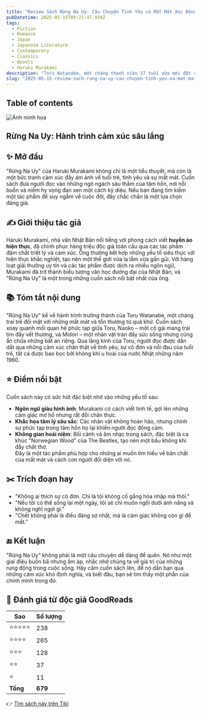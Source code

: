 ```yaml
---
title: "Review Sách Rừng Na Uy: Câu Chuyện Tình Yêu và Mất Mát Xúc Động Của Haruki Murakami"
pubDatetime: 2025-05-15T09:21:47.934Z
tags:
  - Fiction
  - Romance
  - Japan
  - Japanese Literature
  - Contemporary
  - Classics
  - Novels
  - Haruki Murakami
description: "Toru Watanabe, một chàng thanh niên 37 tuổi vừa mới đặt chân tới Hamburg, Đức. Khi bất chợt nghe..."
slug: "2025-05-15-review-sach-rung-na-uy-cau-chuyen-tinh-yeu-va-mat-mat-xuc-dong-cua-haruki-murakami"
---
```


## Table of contents

 ![Ảnh minh họa](https://images-na.ssl-images-amazon.com/images/S/compressed.photo.goodreads.com/books/1630905114i/12134351.jpg) 

## Rừng Na Uy: Hành trình cảm xúc sâu lắng

## ✨ Mở đầu  
"Rừng Na Uy" của Haruki Murakami không chỉ là một tiểu thuyết, mà còn là một bức tranh cảm xúc đầy ám ảnh về tuổi trẻ, tình yêu và sự mất mát. Cuốn sách đưa người đọc vào những ngõ ngách sâu thẳm của tâm hồn, nơi nỗi buồn và niềm hy vọng đan xen một cách kỳ diệu. Nếu bạn đang tìm kiếm một tác phẩm để suy ngẫm về cuộc đời, đây chắc chắn là một lựa chọn đáng giá.

## ✍️ Giới thiệu tác giả  
Haruki Murakami, nhà văn Nhật Bản nổi tiếng với phong cách viết **huyền ảo hiện thực**, đã chinh phục hàng triệu độc giả toàn cầu qua các tác phẩm đậm chất triết lý và cảm xúc. Ông thường kết hợp những yếu tố siêu thực với hiện thực khắc nghiệt, tạo nên một thế giới vừa lạ lẫm vừa gần gũi. Với hàng loạt giải thưởng uy tín và các tác phẩm được dịch ra nhiều ngôn ngữ, Murakami đã trở thành biểu tượng văn học đương đại của Nhật Bản, và "Rừng Na Uy" là một trong những cuốn sách nổi bật nhất của ông.

## 📚 Tóm tắt nội dung  
"Rừng Na Uy" kể về hành trình trưởng thành của Toru Watanabe, một chàng trai trẻ đối mặt với những mất mát và tổn thương từ quá khứ. Cuốn sách xoay quanh mối quan hệ phức tạp giữa Toru, Naoko – một cô gái mang trái tim đầy vết thương, và Midori – một nhân vật tràn đầy sức sống nhưng cũng ẩn chứa những bất an riêng. Qua lăng kính của Toru, người đọc được dẫn dắt qua những cảm xúc chân thật về tình yêu, sự cô đơn và nỗi đau của tuổi trẻ, tất cả được bao bọc bởi không khí u hoài của nước Nhật những năm 1960.

## ⭐ Điểm nổi bật  
Cuốn sách này có sức hút đặc biệt nhờ vào những yếu tố sau:  
- **Ngôn ngữ giàu hình ảnh**: Murakami có cách viết tinh tế, gợi lên những cảm giác mơ hồ nhưng rất đỗi chân thực.  
- **Khắc họa tâm lý sâu sắc**: Các nhân vật không hoàn hảo, nhưng chính sự phức tạp trong tâm hồn họ lại khiến người đọc đồng cảm.  
- **Không gian hoài niệm**: Bối cảnh và âm nhạc trong sách, đặc biệt là ca khúc "Norwegian Wood" của The Beatles, tạo nên một bầu không khí đầy chất thơ.  
Đây là một tác phẩm phù hợp cho những ai muốn tìm hiểu về bản chất của mất mát và cách con người đối diện với nó.

## ✂️ Trích đoạn hay  
- "Không ai thích sự cô đơn. Chỉ là tôi không cố gắng hòa nhập mà thôi."  
- "Nếu tôi có thể sống lại một ngày, tôi sẽ chỉ muốn ngồi dưới ánh nắng và không nghĩ ngợi gì."  
- "Chết không phải là điều đáng sợ nhất, mà là cảm giác không còn gì để mất."

## 🔚 Kết luận  
"Rừng Na Uy" không phải là một câu chuyện dễ dàng để quên. Nó như một giai điệu buồn bã nhưng ấm áp, nhắc nhở chúng ta về giá trị của những rung động trong cuộc sống. Hãy cầm cuốn sách lên, để nó dẫn bạn qua những cảm xúc khó định nghĩa, và biết đâu, bạn sẽ tìm thấy một phần của chính mình trong đó.


## 💖 Đánh giá từ độc giả GoodReads

| Sao    | Số lượng |
|--------|----------|
| ⭐⭐⭐⭐⭐ | 238 |
| ⭐⭐⭐⭐ | 265 |
| ⭐⭐⭐ | 128 |
| ⭐⭐ | 37 |
| ⭐ | 11 |
| **Tổng** | **679** |


👉 [Tìm sách này trên Tiki](https://tiki.vn/search?q=R%E1%BB%ABng%20Na%20Uy)
